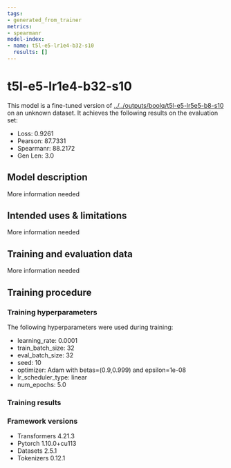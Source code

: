 ```yaml
---
tags:
- generated_from_trainer
metrics:
- spearmanr
model-index:
- name: t5l-e5-lr1e4-b32-s10
  results: []
---
```


<!-- This model card has been generated automatically according to the information the Trainer had access to. You
should probably proofread and complete it, then remove this comment. -->

# t5l-e5-lr1e4-b32-s10

This model is a fine-tuned version of [../../outputs/boolq/t5l-e5-lr5e5-b8-s10](https://huggingface.co/../../outputs/boolq/t5l-e5-lr5e5-b8-s10) on an unknown dataset.
It achieves the following results on the evaluation set:
- Loss: 0.9261
- Pearson: 87.7331
- Spearmanr: 88.2172
- Gen Len: 3.0

## Model description

More information needed

## Intended uses & limitations

More information needed

## Training and evaluation data

More information needed

## Training procedure

### Training hyperparameters

The following hyperparameters were used during training:
- learning_rate: 0.0001
- train_batch_size: 32
- eval_batch_size: 32
- seed: 10
- optimizer: Adam with betas=(0.9,0.999) and epsilon=1e-08
- lr_scheduler_type: linear
- num_epochs: 5.0

### Training results



### Framework versions

- Transformers 4.21.3
- Pytorch 1.10.0+cu113
- Datasets 2.5.1
- Tokenizers 0.12.1
